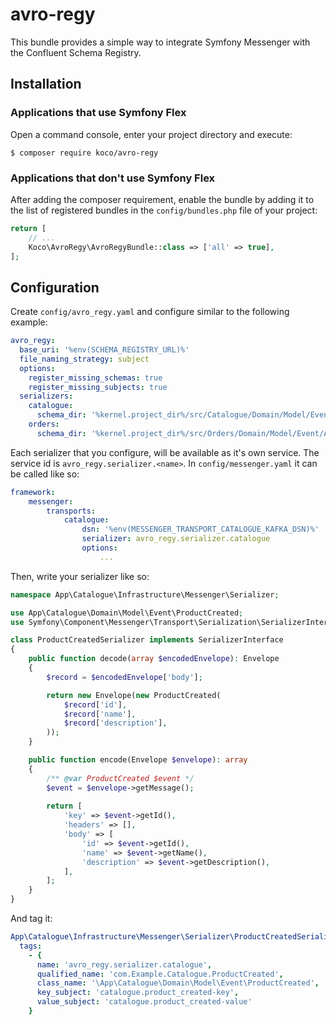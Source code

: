 # avro-regy

This bundle provides a simple way to integrate Symfony Messenger with the Confluent Schema Registry.

## Installation

### Applications that use Symfony Flex

Open a command console, enter your project directory and execute:

```console
$ composer require koco/avro-regy
```

### Applications that don't use Symfony Flex

After adding the composer requirement, enable the bundle by adding it to the list of registered bundles
in the `config/bundles.php` file of your project:

```php
return [
    // ...
    Koco\AvroRegy\AvroRegyBundle::class => ['all' => true],
];
```

## Configuration
Create `config/avro_regy.yaml` and configure similar to the following example:
```yaml
avro_regy:
  base_uri: '%env(SCHEMA_REGISTRY_URL)%'
  file_naming_strategy: subject
  options:
    register_missing_schemas: true
    register_missing_subjects: true
  serializers:
    catalogue:
      schema_dir: '%kernel.project_dir%/src/Catalogue/Domain/Model/Event/Avro/'
    orders:
      schema_dir: '%kernel.project_dir%/src/Orders/Domain/Model/Event/Avro/'
```

Each serializer that you configure, will be available as it's own service. The service id is `avro_regy.serializer.<name>`.
In `config/messenger.yaml` it can be called like so:

```yaml
framework:
    messenger:
        transports:
            catalogue:
                dsn: '%env(MESSENGER_TRANSPORT_CATALOGUE_KAFKA_DSN)%'
                serializer: avro_regy.serializer.catalogue
                options:
                    ...
```


Then, write your serializer like so:
```php
namespace App\Catalogue\Infrastructure\Messenger\Serializer;

use App\Catalogue\Domain\Model\Event\ProductCreated;
use Symfony\Component\Messenger\Transport\Serialization\SerializerInterface;

class ProductCreatedSerializer implements SerializerInterface
{
    public function decode(array $encodedEnvelope): Envelope
    {
        $record = $encodedEnvelope['body'];

        return new Envelope(new ProductCreated(
            $record['id'],
            $record['name'],
            $record['description'],
        ));
    }

    public function encode(Envelope $envelope): array
    {
        /** @var ProductCreated $event */
        $event = $envelope->getMessage();
        
        return [
            'key' => $event->getId(),
            'headers' => [],
            'body' => [
                'id' => $event->getId(),
                'name' => $event->getName(),
                'description' => $event->getDescription(),
            ],
        ];
    }
}

```

And tag it:
```yaml
App\Catalogue\Infrastructure\Messenger\Serializer\ProductCreatedSerializer:
  tags:
    - {
      name: 'avro_regy.serializer.catalogue',
      qualified_name: 'com.Example.Catalogue.ProductCreated',
      class_name: '\App\Catalogue\Domain\Model\Event\ProductCreated',
      key_subject: 'catalogue.product_created-key',
      value_subject: 'catalogue.product_created-value'
    }
```
